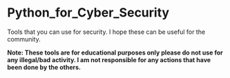 # Python_for_Cyber_Security
Tools that you can use for security. I hope these can be useful for the community.

<b>Note: These tools are for educational purposes only please do not use for any illegal/bad activity. I am not responsible for any actions that have been done by the others.</b>
